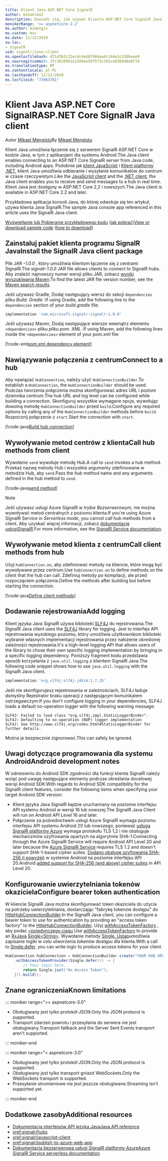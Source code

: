 ```yaml
---
title: Klient Java ASP.NET Core SignalR
author: mikaelm12
description: Dowiedz się, jak używać klienta ASP.NET Core SignalR Java.
monikerRange: '>= aspnetcore-2.2'
ms.author: mimengis
ms.custom: mvc
ms.date: 11/12/2019
no-loc:
- SignalR
uid: signalr/java-client
ms.openlocfilehash: d7143b2c22ecdc4e68f484aa4c244e1c520beae0
ms.sourcegitcommit: 3fc3020961e1289ee5bf5f3c365ce8304d8ebf19
ms.translationtype: MT
ms.contentlocale: pl-PL
ms.lasthandoff: 11/12/2019
ms.locfileid: "73963781"
---
```

# <a name="aspnet-core-opno-locsignalr-java-client"></a><span data-ttu-id="5da48-103">Klient Java ASP.NET Core SignalR</span><span class="sxs-lookup"><span data-stu-id="5da48-103">ASP.NET Core SignalR Java client</span></span>

<span data-ttu-id="5da48-104">Autor [Mikael Mengistu](https://twitter.com/MikaelM_12)</span><span class="sxs-lookup"><span data-stu-id="5da48-104">By [Mikael Mengistu](https://twitter.com/MikaelM_12)</span></span>

<span data-ttu-id="5da48-105">Klient Java umożliwia łączenie się z serwerem SignalR ASP.NET Core w kodzie Java, w tym z aplikacjami dla systemu Android.</span><span class="sxs-lookup"><span data-stu-id="5da48-105">The Java client enables connecting to an ASP.NET Core SignalR server from Java code, including Android apps.</span></span> <span data-ttu-id="5da48-106">Podobnie jak [klient JavaScript](xref:signalr/javascript-client) i [Klient platformy .NET](xref:signalr/dotnet-client), klient Java umożliwia odbieranie i wysyłanie komunikatów do centrum w czasie rzeczywistym.</span><span class="sxs-lookup"><span data-stu-id="5da48-106">Like the [JavaScript client](xref:signalr/javascript-client) and the [.NET client](xref:signalr/dotnet-client), the Java client enables you to receive and send messages to a hub in real time.</span></span> <span data-ttu-id="5da48-107">Klient Java jest dostępny w ASP.NET Core 2,2 i nowszych.</span><span class="sxs-lookup"><span data-stu-id="5da48-107">The Java client is available in ASP.NET Core 2.2 and later.</span></span>

<span data-ttu-id="5da48-108">Przykładowa aplikacja konsoli Java, do której odwołuje się ten artykuł, używa klienta Java SignalR.</span><span class="sxs-lookup"><span data-stu-id="5da48-108">The sample Java console app referenced in this article uses the SignalR Java client.</span></span>

<span data-ttu-id="5da48-109">[Wyświetlanie lub Pobieranie przykładowego kodu](https://github.com/aspnet/AspNetCore.Docs/tree/master/aspnetcore/signalr/java-client/sample) ([jak pobrać](xref:index#how-to-download-a-sample))</span><span class="sxs-lookup"><span data-stu-id="5da48-109">[View or download sample code](https://github.com/aspnet/AspNetCore.Docs/tree/master/aspnetcore/signalr/java-client/sample) ([how to download](xref:index#how-to-download-a-sample))</span></span>

## <a name="install-the-opno-locsignalr-java-client-package"></a><span data-ttu-id="5da48-110">Zainstaluj pakiet klienta programu SignalR Java</span><span class="sxs-lookup"><span data-stu-id="5da48-110">Install the SignalR Java client package</span></span>

<span data-ttu-id="5da48-111">Plik JAR *-1.0.0* , który umożliwia klientom łączenie się z centrami SignalR.</span><span class="sxs-lookup"><span data-stu-id="5da48-111">The *signalr-1.0.0* JAR file allows clients to connect to SignalR hubs.</span></span> <span data-ttu-id="5da48-112">Aby znaleźć najnowszy numer wersji pliku JAR, zobacz [wyniki wyszukiwania Maven](https://search.maven.org/search?q=g:com.microsoft.signalr%20AND%20a:signalr).</span><span class="sxs-lookup"><span data-stu-id="5da48-112">To find the latest JAR file version number, see the [Maven search results](https://search.maven.org/search?q=g:com.microsoft.signalr%20AND%20a:signalr).</span></span>

<span data-ttu-id="5da48-113">Jeśli używasz Gradle, Dodaj następujący wiersz do sekcji `dependencies` pliku *Build. Gradle* :</span><span class="sxs-lookup"><span data-stu-id="5da48-113">If using Gradle, add the following line to the `dependencies` section of your *build.gradle* file:</span></span>

```gradle
implementation 'com.microsoft.signalr:signalr:1.0.0'
```

<span data-ttu-id="5da48-114">Jeśli używasz Maven, Dodaj następujące wiersze wewnątrz elementu `<dependencies>` pliku *pliku pom. XML* :</span><span class="sxs-lookup"><span data-stu-id="5da48-114">If using Maven, add the following lines inside the `<dependencies>` element of your *pom.xml* file:</span></span>

[!code-xml[pom.xml dependency element](java-client/sample/pom.xml?name=snippet_dependencyElement)]

## <a name="connect-to-a-hub"></a><span data-ttu-id="5da48-115">Nawiązywanie połączenia z centrum</span><span class="sxs-lookup"><span data-stu-id="5da48-115">Connect to a hub</span></span>

<span data-ttu-id="5da48-116">Aby nawiązać `HubConnection`, należy użyć `HubConnectionBuilder`.</span><span class="sxs-lookup"><span data-stu-id="5da48-116">To establish a `HubConnection`, the `HubConnectionBuilder` should be used.</span></span> <span data-ttu-id="5da48-117">Podczas tworzenia połączenia można skonfigurować adres URL i poziom dziennika centrum.</span><span class="sxs-lookup"><span data-stu-id="5da48-117">The hub URL and log level can be configured while building a connection.</span></span> <span data-ttu-id="5da48-118">Skonfiguruj wszystkie wymagane opcje, wywołując dowolną metodę `HubConnectionBuilder` przed `build`.</span><span class="sxs-lookup"><span data-stu-id="5da48-118">Configure any required options by calling any of the `HubConnectionBuilder` methods before `build`.</span></span> <span data-ttu-id="5da48-119">Rozpocznij połączenie z `start`.</span><span class="sxs-lookup"><span data-stu-id="5da48-119">Start the connection with `start`.</span></span>

[!code-java[Build hub connection](java-client/sample/src/main/java/Chat.java?range=16-17)]

## <a name="call-hub-methods-from-client"></a><span data-ttu-id="5da48-120">Wywoływanie metod centrów z klienta</span><span class="sxs-lookup"><span data-stu-id="5da48-120">Call hub methods from client</span></span>

<span data-ttu-id="5da48-121">Wywołanie `send` wywołuje metodę Hub.</span><span class="sxs-lookup"><span data-stu-id="5da48-121">A call to `send` invokes a hub method.</span></span> <span data-ttu-id="5da48-122">Przekaż nazwę metody Hub i wszystkie argumenty zdefiniowane w metodzie Hub, aby `send`.</span><span class="sxs-lookup"><span data-stu-id="5da48-122">Pass the hub method name and any arguments defined in the hub method to `send`.</span></span>

[!code-java[send method](java-client/sample/src/main/java/Chat.java?range=28)]

> [!NOTE]
> <span data-ttu-id="5da48-123">Jeśli używasz usługi Azure SignalR w *trybie Bezserwerowym*, nie można wywoływać metod centralnych z poziomu klienta.</span><span class="sxs-lookup"><span data-stu-id="5da48-123">If you're using Azure SignalR Service in *Serverless mode*, you cannot call hub methods from a client.</span></span> <span data-ttu-id="5da48-124">Aby uzyskać więcej informacji, zobacz [dokumentację usługiSignalR](/azure/azure-signalr/signalr-concept-serverless-development-config).</span><span class="sxs-lookup"><span data-stu-id="5da48-124">For more information, see the [SignalR Service documentation](/azure/azure-signalr/signalr-concept-serverless-development-config).</span></span>

## <a name="call-client-methods-from-hub"></a><span data-ttu-id="5da48-125">Wywoływanie metod klienta z centrum</span><span class="sxs-lookup"><span data-stu-id="5da48-125">Call client methods from hub</span></span>

<span data-ttu-id="5da48-126">Użyj `hubConnection.on`, aby zdefiniować metody na kliencie, które mogą być wywoływane przez centrum.</span><span class="sxs-lookup"><span data-stu-id="5da48-126">Use `hubConnection.on` to define methods on the client that the hub can call.</span></span> <span data-ttu-id="5da48-127">Zdefiniuj metody po kompilacji, ale przed rozpoczęciem połączenia.</span><span class="sxs-lookup"><span data-stu-id="5da48-127">Define the methods after building but before starting the connection.</span></span>

[!code-java[Define client methods](java-client/sample/src/main/java/Chat.java?range=19-21)]

## <a name="add-logging"></a><span data-ttu-id="5da48-128">Dodawanie rejestrowania</span><span class="sxs-lookup"><span data-stu-id="5da48-128">Add logging</span></span>

<span data-ttu-id="5da48-129">Klient języka Java SignalR używa biblioteki [SLF4J](https://www.slf4j.org/) do rejestrowania.</span><span class="sxs-lookup"><span data-stu-id="5da48-129">The SignalR Java client uses the [SLF4J](https://www.slf4j.org/) library for logging.</span></span> <span data-ttu-id="5da48-130">Jest to interfejs API rejestrowania wysokiego poziomu, który umożliwia użytkownikom biblioteki wybranie własnych implementacji rejestrowania przez nałożenie określonej zależności rejestrowania.</span><span class="sxs-lookup"><span data-stu-id="5da48-130">It's a high-level logging API that allows users of the library to chose their own specific logging implementation by bringing in a specific logging dependency.</span></span> <span data-ttu-id="5da48-131">Poniższy fragment kodu przedstawia sposób korzystania z `java.util.logging` z klientem SignalR Java.</span><span class="sxs-lookup"><span data-stu-id="5da48-131">The following code snippet shows how to use `java.util.logging` with the SignalR Java client.</span></span>

```gradle
implementation 'org.slf4j:slf4j-jdk14:1.7.25'
```

<span data-ttu-id="5da48-132">Jeśli nie skonfigurujesz rejestrowania w zależnościach, SLF4J ładuje domyślny Rejestrator braku operacji z następującym komunikatem ostrzegawczym:</span><span class="sxs-lookup"><span data-stu-id="5da48-132">If you don't configure logging in your dependencies, SLF4J loads a default no-operation logger with the following warning message:</span></span>

```
SLF4J: Failed to load class "org.slf4j.impl.StaticLoggerBinder".
SLF4J: Defaulting to no-operation (NOP) logger implementation
SLF4J: See http://www.slf4j.org/codes.html#StaticLoggerBinder for further details.
```

<span data-ttu-id="5da48-133">Można je bezpiecznie zignorować.</span><span class="sxs-lookup"><span data-stu-id="5da48-133">This can safely be ignored.</span></span>

## <a name="android-development-notes"></a><span data-ttu-id="5da48-134">Uwagi dotyczące programowania dla systemu Android</span><span class="sxs-lookup"><span data-stu-id="5da48-134">Android development notes</span></span>

<span data-ttu-id="5da48-135">W odniesieniu do Android SDK zgodności dla funkcji klienta SignalR należy wziąć pod uwagę następujące elementy podczas określania docelowej wersji Android SDK:</span><span class="sxs-lookup"><span data-stu-id="5da48-135">With regards to Android SDK compatibility for the SignalR client features, consider the following items when specifying your target Android SDK version:</span></span>

* <span data-ttu-id="5da48-136">Klient języka Java SignalR będzie uruchamiany na poziomie interfejsu API systemu Android w wersji 16 lub nowszej.</span><span class="sxs-lookup"><span data-stu-id="5da48-136">The SignalR Java Client will run on Android API Level 16 and later.</span></span>
* <span data-ttu-id="5da48-137">Połączenie za pośrednictwem usługi Azure SignalR wymaga poziomu interfejsu API systemu Android 20 lub nowszego, ponieważ [usługa SignalR platformy Azure](/azure/azure-signalr/signalr-overview) wymaga protokołu TLS 1,2 i nie obsługuje mechanizmów szyfrowania opartych na algorytmie SHA-1.</span><span class="sxs-lookup"><span data-stu-id="5da48-137">Connecting through the Azure SignalR Service will require Android API Level 20 and later because the [Azure SignalR Service](/azure/azure-signalr/signalr-overview) requires TLS 1.2 and doesn't support SHA-1-based cipher suites.</span></span> <span data-ttu-id="5da48-138">[Dodano obsługę szyfrowania SHA-256 (i powyżej)](https://developer.android.com/reference/javax/net/ssl/SSLSocket) w systemie Android na poziomie interfejsu API 20.</span><span class="sxs-lookup"><span data-stu-id="5da48-138">Android [added support for SHA-256 (and above) cipher suites](https://developer.android.com/reference/javax/net/ssl/SSLSocket) in API Level 20.</span></span>

## <a name="configure-bearer-token-authentication"></a><span data-ttu-id="5da48-139">Konfigurowanie uwierzytelniania tokenów okaziciela</span><span class="sxs-lookup"><span data-stu-id="5da48-139">Configure bearer token authentication</span></span>

<span data-ttu-id="5da48-140">W kliencie SignalR Java można skonfigurować token okaziciela do użycia na potrzeby uwierzytelniania, dostarczając "fabrykę tokenów dostępu" do [HttpHubConnectionBuilder](/java/api/com.microsoft.signalr._http_hub_connection_builder?view=aspnet-signalr-java).</span><span class="sxs-lookup"><span data-stu-id="5da48-140">In the SignalR Java client, you can configure a bearer token to use for authentication by providing an "access token factory" to the [HttpHubConnectionBuilder](/java/api/com.microsoft.signalr._http_hub_connection_builder?view=aspnet-signalr-java).</span></span> <span data-ttu-id="5da48-141">Użyj [withAccessTokenFactory](/java/api/com.microsoft.signalr._http_hub_connection_builder.withaccesstokenprovider?view=aspnet-signalr-java#com_microsoft_signalr__http_hub_connection_builder_withAccessTokenProvider_Single_String__) , aby podać [](https://github.com/ReactiveX/RxJava) [\<pojedynczego ciągu](https://reactivex.io/documentation/single.html).</span><span class="sxs-lookup"><span data-stu-id="5da48-141">Use [withAccessTokenFactory](/java/api/com.microsoft.signalr._http_hub_connection_builder.withaccesstokenprovider?view=aspnet-signalr-java#com_microsoft_signalr__http_hub_connection_builder_withAccessTokenProvider_Single_String__) to provide an [RxJava](https://github.com/ReactiveX/RxJava) [Single\<String>](https://reactivex.io/documentation/single.html).</span></span> <span data-ttu-id="5da48-142">Wywołanie metody [Single. Ustąp](https://reactivex.io/RxJava/javadoc/io/reactivex/Single.html#defer-java.util.concurrent.Callable-)umożliwia zapisanie logiki w celu utworzenia tokenów dostępu dla klienta.</span><span class="sxs-lookup"><span data-stu-id="5da48-142">With a call to [Single.defer](https://reactivex.io/RxJava/javadoc/io/reactivex/Single.html#defer-java.util.concurrent.Callable-), you can write logic to produce access tokens for your client.</span></span>

```java
HubConnection hubConnection = HubConnectionBuilder.create("YOUR HUB URL HERE")
    .withAccessTokenProvider(Single.defer(() -> {
        // Your logic here.
        return Single.just("An Access Token");
    })).build();
```

## <a name="known-limitations"></a><span data-ttu-id="5da48-143">Znane ograniczenia</span><span class="sxs-lookup"><span data-stu-id="5da48-143">Known limitations</span></span>

::: moniker range=">= aspnetcore-3.0"

* <span data-ttu-id="5da48-144">Obsługiwany jest tylko protokół JSON.</span><span class="sxs-lookup"><span data-stu-id="5da48-144">Only the JSON protocol is supported.</span></span>
* <span data-ttu-id="5da48-145">Transport zdarzeń powrotu i przesyłania do serwera nie jest obsługiwany.</span><span class="sxs-lookup"><span data-stu-id="5da48-145">Transport fallback and the Server Sent Events transport aren't supported.</span></span>

::: moniker-end

::: moniker range="< aspnetcore-3.0"

* <span data-ttu-id="5da48-146">Obsługiwany jest tylko protokół JSON.</span><span class="sxs-lookup"><span data-stu-id="5da48-146">Only the JSON protocol is supported.</span></span>
* <span data-ttu-id="5da48-147">Obsługiwany jest tylko transport gniazd WebSockets.</span><span class="sxs-lookup"><span data-stu-id="5da48-147">Only the WebSockets transport is supported.</span></span>
* <span data-ttu-id="5da48-148">Przesyłanie strumieniowe nie jest jeszcze obsługiwane.</span><span class="sxs-lookup"><span data-stu-id="5da48-148">Streaming isn't supported yet.</span></span>

::: moniker-end

## <a name="additional-resources"></a><span data-ttu-id="5da48-149">Dodatkowe zasoby</span><span class="sxs-lookup"><span data-stu-id="5da48-149">Additional resources</span></span>

* [<span data-ttu-id="5da48-150">Dokumentacja interfejsów API języka Java</span><span class="sxs-lookup"><span data-stu-id="5da48-150">Java API reference</span></span>](/java/api/com.microsoft.signalr?view=aspnet-signalr-java)
* <xref:signalr/hubs>
* <xref:signalr/javascript-client>
* <xref:signalr/publish-to-azure-web-app>
* <span data-ttu-id="5da48-151">[Dokumentacja bezserwerowa usługi SignalR platformy Azure](/azure/azure-signalr/signalr-concept-serverless-development-config)</span><span class="sxs-lookup"><span data-stu-id="5da48-151">[Azure SignalR Service serverless documentation](/azure/azure-signalr/signalr-concept-serverless-development-config)</span></span>
